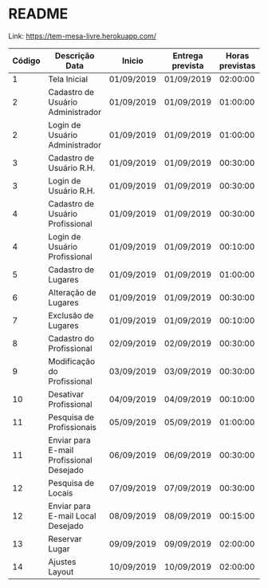 # README

Link: https://tem-mesa-livre.herokuapp.com/

Código |	Descrição	Data | Inicio	| Entrega prevista | Horas previstas | Horas executadas | Status atual
------ | ------ | ------ | ------| ------- | ------ | ------
1 |	Tela Inicial |	01/09/2019 | 01/09/2019 | 02:00:00 | 02:00:00 | Concluída
2 |	Cadastro de Usuário Administrador |	01/09/2019 | 01/09/2019 | 01:00:00 | 01:00:00 | Concluída
2 |	Login de Usuário Administrador |	01/09/2019 | 01/09/2019 | 01:00:00 | 01:00:00 | Concluída
3 |	Cadastro de Usuário R.H. |	01/09/2019 | 01/09/2019 | 00:30:00 | 00:30:00 | Concluída
3 |	Login de Usuário R.H. |	01/09/2019 | 01/09/2019 | 00:30:00 | 00:30:00 | Concluída
4 |	Cadastro de Usuário Profissional |	01/09/2019 | 01/09/2019 | 00:30:00 | 00:30:00 | Concluída
4 |	Login de Usuário Profissional	| 01/09/2019 | 01/09/2019 | 00:10:00 | 00:10:00 | Concluída
5 |	Cadastro de Lugares	| 01/09/2019 | 01/09/2019 | 01:00:00 | 01:00:00 | Concluída
6 |	Alteração de Lugares	| 01/09/2019 | 01/09/2019 | 00:30:00 | 00:30:00 | Concluída
7 |	Exclusão de Lugares	| 01/09/2019 | 01/09/2019 | 00:10:00 | 00:10:00 | Concluída
8 |	Cadastro do Profissional	| 02/09/2019 | 02/09/2019 | 00:30:00 | 00:30:00 | Concluída
9 |	Modificação do Profissional	| 03/09/2019 | 03/09/2019 | 00:30:00 | 00:30:00 | Concluída
10 |	Desativar Profissional	| 04/09/2019 | 04/09/2019 | 00:10:00 | 00:10:00 | Concluída
11 |	Pesquisa de Profissionais	| 05/09/2019 | 05/09/2019 | 01:00:00 | 01:00:00 | Concluída
11 |	Enviar para E-mail Profissional Desejado	| 06/09/2019 | 06/09/2019 | 00:30:00 | | Pendente
12 |	Pesquisa de Locais | 07/09/2019 | 07/09/2019 | 00:30:00 | 00:30:00 | Concluída
12 |	Enviar para E-mail Local Desejado	| 08/09/2019 | 08/09/2019 | 00:15:00 | |	Pendente
13 |	Reservar Lugar	| 09/09/2019 | 09/09/2019 | 02:00:00 | | Pendente
14 |	Ajustes Layout	| 10/09/2019 | 10/09/2019 | 02:00:00 | | Pendente